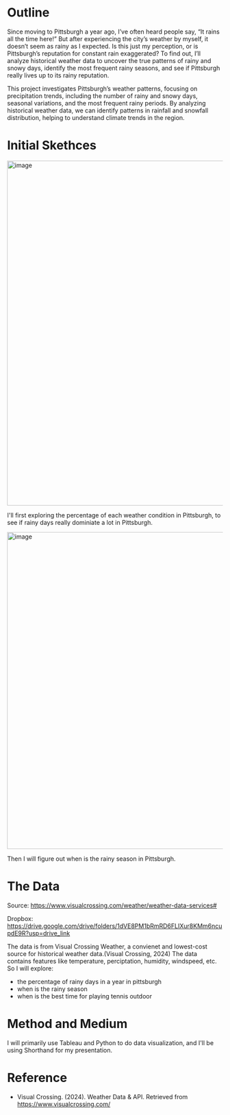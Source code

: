 # Outline
Since moving to Pittsburgh a year ago, I’ve often heard people say, “It rains all the time here!” But after experiencing the city’s weather by myself, it doesn’t seem as rainy as I expected. Is this just my perception, or is Pittsburgh’s reputation for constant rain exaggerated? To find out, I’ll analyze historical weather data to uncover the true patterns of rainy and snowy days, identify the most frequent rainy seasons, and see if Pittsburgh really lives up to its rainy reputation.

This project investigates Pittsburgh’s weather patterns, focusing on precipitation trends, including the number of rainy and snowy days, seasonal variations, and the most frequent rainy periods. By analyzing historical weather data, we can identify patterns in rainfall and snowfall distribution, helping to understand climate trends in the region. 

# Initial Skethces
<img width="805" alt="image" src="https://github.com/user-attachments/assets/ca10eec0-0180-4c4f-9dad-3b62b3e4280d" />

I'll first exploring the percentage of each weather condition in Pittsburgh, to see if rainy days really dominiate a lot in Pittsburgh.

<img width="740" alt="image" src="https://github.com/user-attachments/assets/86df4046-9326-4a7d-a359-c571f26de188" />

Then I will figure out when is the rainy season in Pittsburgh.

# The Data
Source: https://www.visualcrossing.com/weather/weather-data-services#

Dropbox: https://drive.google.com/drive/folders/1dVE8PM1bRmRD6FLIXur8KMm6ncupdE9R?usp=drive_link

The data is from Visual Crossing Weather, a convienet and lowest-cost source for historical weather data.(Visual Crossing, 2024) The data contains features like temperature, perciptation, humidity, windspeed, etc. So I will explore:
- the percentage of rainy days in a year in pittsburgh
- when is the rainy season
- when is the best time for playing tennis outdoor

# Method and Medium
I will primarily use Tableau and Python to do data visualization, and I'll be using Shorthand for my presentation.

# Reference
- Visual Crossing. (2024). Weather Data & API. Retrieved from https://www.visualcrossing.com/
